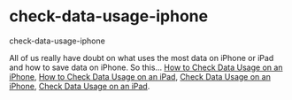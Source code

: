 # check-data-usage-iphone
check-data-usage-iphone

All of us really have doubt on what uses the most data on iPhone or iPad and how to save data on iPhone. So this...
[How to Check Data Usage on an iPhone](https://geekeasier.com/check-data-usage-iphone-ipad/1596/),
[How to Check Data Usage on an iPad](https://geekeasier.com/check-data-usage-iphone-ipad/1596/),
[Check Data Usage on an iPhone](https://geekeasier.com/check-data-usage-iphone-ipad/1596/),
[Check Data Usage on an iPad](https://geekeasier.com/check-data-usage-iphone-ipad/1596/).

